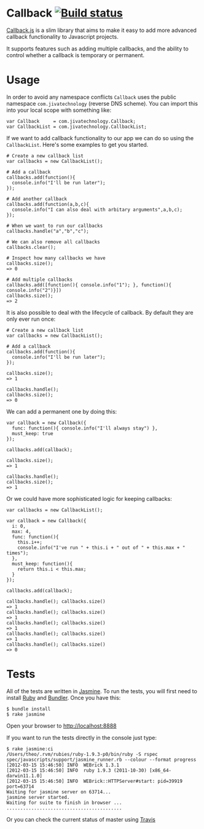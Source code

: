 Callback [![Build status](https://secure.travis-ci.org/theozaurus/callback-js.png)](http://travis-ci.org/theozaurus/callback-js)
========

[Callback.js](http://github.com/theozaurus/callback-js) is a slim library that
aims to make it easy to add more advanced callback functionality to Javascript
projects.

It supports features such as adding multiple callbacks, and the ability to
control whether a callback is temporary or permanent.

Usage
=====

In order to avoid any namespace conflicts `Callback` uses the public namespace
`com.jivatechnology` (reverse DNS scheme). You can import this into your local
scope with something like:

    var Callback     = com.jivatechnology.Callback;
    var CallbackList = com.jivatechnology.CallbackList;

If we want to add callback functionality to our app we can do so using the
`CallbackList`. Here's some examples to get you started.

    # Create a new callback list
    var callbacks = new CallbackList();

    # Add a callback
    callbacks.add(function(){
      console.info("I'll be run later");
    });

    # Add another callback
    callbacks.add(function(a,b,c){
      console.info("I can also deal with arbitary arguments",a,b,c);
    });

    # When we want to run our callbacks
    callbacks.handle("a","b","c");

    # We can also remove all callbacks
    callbacks.clear();

    # Inspect how many callbacks we have
    callbacks.size();
    => 0

    # Add multiple callbacks
    callbacks.add([function(){ console.info("1"); }, function(){ console.info("2")}])
    callbacks.size();
    => 2

It is also possible to deal with the lifecycle of callback. By default they are
only ever run once:

    # Create a new callback list
    var callbacks = new CallbackList();

    # Add a callback
    callbacks.add(function(){
      console.info("I'll be run later");
    });

    callbacks.size();
    => 1

    callbacks.handle();
    callbacks.size();
    => 0

We can add a permanent one by doing this:

    var callback = new Callback({
      func: function(){ console.info("I'll always stay") },
      must_keep: true
    });

    callbacks.add(callback);

    callbacks.size();
    => 1

    callbacks.handle();
    callbacks.size();
    => 1

Or we could have more sophisticated logic for keeping callbacks:

    var callbacks = new CallbackList();

    var callback = new Callback({
      i: 0,
      max: 4,
      func: function(){
        this.i++;
        console.info("I've run " + this.i + " out of " + this.max + " times");
      },
      must_keep: function(){
        return this.i < this.max;
      }
    });

    callbacks.add(callback);

    callbacks.handle(); callbacks.size()
    => 1
    callbacks.handle(); callbacks.size()
    => 1
    callbacks.handle(); callbacks.size()
    => 1
    callbacks.handle(); callbacks.size()
    => 1
    callbacks.handle(); callbacks.size()
    => 0

Tests
=====

All of the tests are written in [Jasmine](http://pivotal.github.com/jasmine/).
To run the tests, you will first need to install [Ruby](http://ruby-lang.org)
and [Bundler](http://gembundler.com/). Once you have this:

    $ bundle install
    $ rake jasmine

Open your browser to [http://localhost:8888](http://localhost:8888)

If you want to run the tests directly in the console just type:

    $ rake jasmine:ci
    /Users/theo/.rvm/rubies/ruby-1.9.3-p0/bin/ruby -S rspec spec/javascripts/support/jasmine_runner.rb --colour --format progress
    [2012-03-15 15:46:50] INFO  WEBrick 1.3.1
    [2012-03-15 15:46:50] INFO  ruby 1.9.3 (2011-10-30) [x86_64-darwin11.1.0]
    [2012-03-15 15:46:50] INFO  WEBrick::HTTPServer#start: pid=39919 port=63714
    Waiting for jasmine server on 63714...
    jasmine server started.
    Waiting for suite to finish in browser ...
    ..........................................

Or you can check the current status of master using [Travis](http://travis-ci.org/#!/theozaurus/callback-js)
